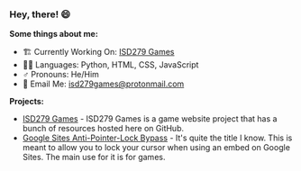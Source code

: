 ### Hey, there! 😄
**Some things about me:**
- 🏗️ Currently Working On: [ISD279 Games](https://github.com/ReedGraf/isd279games)
- 👨‍💻 Languages: Python, HTML, CSS, JavaScript
- ♂️ Pronouns: He/Him
- 📧 Email Me: isd279games@protonmail.com

**Projects:**
- [ISD279 Games](https://github.com/ReedGraf/isd279games) - ISD279 Games is a game website project that has a bunch of resources hosted here on GitHub.
- [Google Sites Anti-Pointer-Lock Bypass](https://github.com/ReedGraf/anti-pointer-lock-bypass) - It's quite the title I know. This is meant to allow you to lock your cursor when using an embed on Google Sites. The main use for it is for games. 
